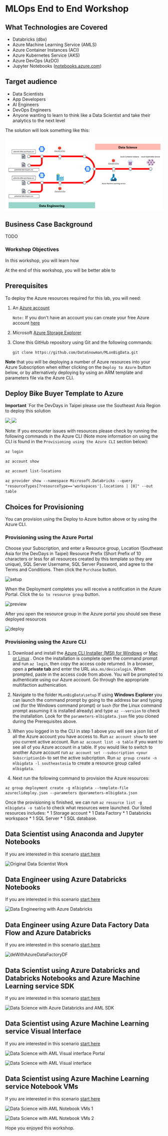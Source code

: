 # MLOps End to End Workshop

## What Technologies are Covered

* Databricks (dbx)
* Azure Machine Learning Service (AMLS)
* Azure Container Instances (ACI)
* Azure Kubernetes Service (AKS)
* Azure DevOps (AzDO)
* Jupyter Notebooks ([notebooks.azure.com](https://notebooks.azure.com))

## Target audience

-   Data Scientists
-   App Developers
-   AI Engineers
-   DevOps Engineers 
-   Anyone wanting to learn to think like a Data Scientist and take their analytics to the next level

The solution will look something like this:  

![End-to-end Custom AI Solution](images/e2e.png)

## Business Case Background

TODO

### Workshop Objectives

In this workshop, you will learn how 

At the end of this workshop, you will be better able to 


## Prerequisites

To deploy the Azure resources required for this lab, you will need:

1. An [Azure account](https://portal.azure.com)
   
   `Note:` If you don't have an account you can create your free Azure account [here](https://azure.microsoft.com/en-us/free/)
2. Microsoft [Azure Storage Explorer](https://azure.microsoft.com/en-au/features/storage-explorer/)
3. Clone this GitHub repository using Git and the following commands: 

    `git clone https://github.com/DataSnowman/MLonBigData.git`

**Note** that you will be deploying a number of Azure resources into your Azure Subscription when either clicking on the `Deploy to Azure` button below, or by alternatively deploying by using an ARM template and parameters file via the Azure CLI.

## Deploy Bike Buyer Template to Azure

**Important** `For the DevDays in Taipei please use the Southeast Asia Region to deploy this solution

<a href="https://portal.azure.com/#create/Microsoft.Template/uri/https%3A%2F%2Fraw.githubusercontent.com%2FDataSnowman%2FMLonBigData%2Fmaster%2Fsetup%2Fazuredeploy.json" target="_blank">
    <img src="http://azuredeploy.net/deploybutton.png"/>
</a>
<a href="http://armviz.io/#/?load=https%3A%2F%2Fraw.githubusercontent.com%2FDataSnowman%2FMLonBigData%2Fmaster%2Fsetup%2Fazuredeploy.json" target="_blank">
    <img src="http://armviz.io/visualizebutton.png"/>
</a>

Note: If you encounter issues with resources please check by running the following commands in the Azure CLI (Note more information on using the CLI is found in the `Provisioning using the Azure CLI` section below):
  
  `az login`

  `az account show`

  `az account list-locations`
  
  `az provider show --namespace Microsoft.Databricks --query "resourceTypes[?resourceType=='workspaces'].locations | [0]" --out table`

## Choices for Provisioning

You can provision using the Deploy to Azure button above or by using the Azure CLI.

### Provisioning using the Azure Portal

Choose your Subscription, and enter a Resource group, Location (Southeast Asia for the DevDays in Taipei) Resource Prefix (Short Prefix of 10 characters or less for all resources created by this template so they are unique), SQL Server Username, SQL Server Password, and agree to the Terms and Conditions. Then click the `Purchase` button.

![setup](https://raw.githubusercontent.com/DataSnowman/MLonBigData/master/images/setup.png)

When the Deployment completes you will receive a notification in the Azure Portal.  Click the `Go to resource group` button.

![preview](https://raw.githubusercontent.com/DataSnowman/MLonBigData/master/images/preview.png)

After you open the resource group in the Azure portal you should see these deployed resources

![deploy](https://raw.githubusercontent.com/DataSnowman/MLonBigData/master/images/deploy.png)

### Provisioning using the Azure CLI

1. Download and install the [Azure CLI Installer (MSI) for Windows](https://aka.ms/InstallAzureCliWindows) or [Mac or Linux](https://docs.microsoft.com/en-us/cli/azure/install-azure-cli?view=azure-cli-latest) . Once the installation is complete open the command prompt and run `az login`, then copy the access code returned. In a browser, open a **private tab** and enter the URL `aka.ms/devicelogin`. When prompted, paste in the access code from above. You will be prompted to authenticate using our Azure account.  Go through the appropriate multifaction authenication.

2. Navigate to the folder `MLonBigData\setup` If using **Windows Explorer** you can launch the command prompt by going to the address bar and typing `cmd` (for the Windows command prompt) or `bash` (for the Linux command prompt assuming it is installed already) and type `az --version` to check the installation.  Look for the `parameters-mlbigdata.json` file you cloned during the Prerequisites above.  

3. When you logged in to the CLI in step 1 above you will see a json list of all the Azure account you have access to. Run `az account show` to see you current active account.  Run `az account list -o table` if you want to see all of you Azure account in a table. If you would like to switch to another Azure account run `az account set --subscription <your SubscriptionId>` to set the active subcription.  Run `az group create -n mlbigdata -l southeastasia` to create a resource group called `mlbigdata`.

4. Next run the following command to provision the Azure resources:
```
az group deployment create -g mlbigdata --template-file azureclideploy.json --parameters @parameters-mlbigdata.json
```
Once the provisioning is finished, we can run `az resource list -g mlbigdata -o table` to check what resources were launched. Our listed resources includes: 
    * 1 Storage account
    * 1 Data Factory
    * 1 Databricks workspace
    * 1 SQL Server
    * 1 SQL database.

## Data Scientist using Anaconda and Jupyter Notebooks

If you are interested in this scenario [start here](https://github.com/DataSnowman/MLonBigData/tree/master/BikeBuyer/OriginalDataScientistWork)

![Original Data Scientist Work](https://raw.githubusercontent.com/DataSnowman/MLonBigData/master/images/originalDataScientistWork.png)

## Data Engineer using Azure Databricks Notebooks

If you are interested in this scenario [start here](https://github.com/DataSnowman/MLonBigData/tree/master/BikeBuyer/ADBnotebooks/DataEngineering)

![Data Engineering with Azure Databricks](https://raw.githubusercontent.com/DataSnowman/MLonBigData/master/images/deWithAzureDatabricks.png)

## Data Engineer using Azure Data Factory Data Flow and Azure Databricks

If you are interested in this scenario [start here](https://github.com/DataSnowman/MLonBigData/tree/master/BikeBuyer/ADF)

![deWithAzureDataFactoryDF](https://raw.githubusercontent.com/DataSnowman/MLonBigData/master/images/deWithAzureDataFactoryDF.png)

## Data Scientist using Azure Databricks and Databricks Notebooks and Azure Machine Learning service SDK

If you are interested in this scenario [start here](https://github.com/DataSnowman/MLonBigData/tree/master/BikeBuyer/ADBnotebooks/BikeBuyerOps)

![Data Science with Azure Databricks and AML SDK](https://raw.githubusercontent.com/DataSnowman/MLonBigData/master/images/dsWithAzureDatabricksAML.png)

## Data Scientist using Azure Machine Learning service Visual Interface

If you are interested in this scenario [start here](https://github.com/DataSnowman/MLonBigData/tree/master/BikeBuyer/AMLvisualinterface)

![Data Science with AML Visual interface Portal](https://raw.githubusercontent.com/DataSnowman/MLonBigData/master/images/amlVisualinterfacePortal.png)

![Data Science with AML Visual interface](https://raw.githubusercontent.com/DataSnowman/MLonBigData/master/images/amlVisualinterface.png)

## Data Scientist using Azure Machine Learning service Notebook VMs

If you are interested in this scenario [start here](https://github.com/DataSnowman/MLonBigData/tree/master/BikeBuyer/AMLnotebookVMs)

![Data Science with AML Notebook VMs 1](https://raw.githubusercontent.com/DataSnowman/MLonBigData/master/images/amlNotebookVMs1.png)

![Data Science with AML Notebook VMs 2](https://raw.githubusercontent.com/DataSnowman/MLonBigData/master/images/amlNotebookVMs2.png)

Hope you enjoyed this workshop.
